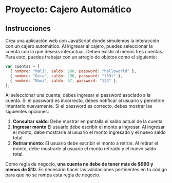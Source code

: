 # Proyecto: Cajero Automático

## Instrucciones

Crea una aplicación web con JavaScript donde simulemos la interacción con un cajero automático.
Al ingresar al cajero, puedes seleccionar la cuenta con la que deseas interactuar. Deben existir al menos tres cuentas. Para esto, puedes trabajar con un arreglo de objetos como el siguiente:

```javascript
var cuentas = [
  { nombre: "Mali", saldo: 200, password: "helloworld" },
  { nombre: "Gera", saldo: 290, password: "l33t" },
  { nombre: "Maui", saldo: 67, password: "123" },
];
```

Al seleccionar una cuenta, debes ingresar el password asociado a la cuenta. Si el password es incorrecto, debes notificar al usuario y permitirle intentarlo nuevamente. Si el password es correcto, debes mostrar las siguientes opciones:

1. **Consultar saldo**: Debe mostrar en pantalla el saldo actual de la cuenta
2. **Ingresar monto**:El usuario debe escribir el monto a ingresar. Al ingresar el monto, debe mostrarle al usuario el monto ingresado y el nuevo saldo total.
3. **Retirar monto**: El usuario debe escribir el monto a retirar. Al retirar el monto, debe mostrarle al usuario el monto retirado y el nuevo saldo total.

Como regla de negocio, **una cuenta no debe de tener más de $990 y menos de $10.**
Es necesario hacer las validaciones pertinentes en tu código para que no se rompa esta regla de negocio.
